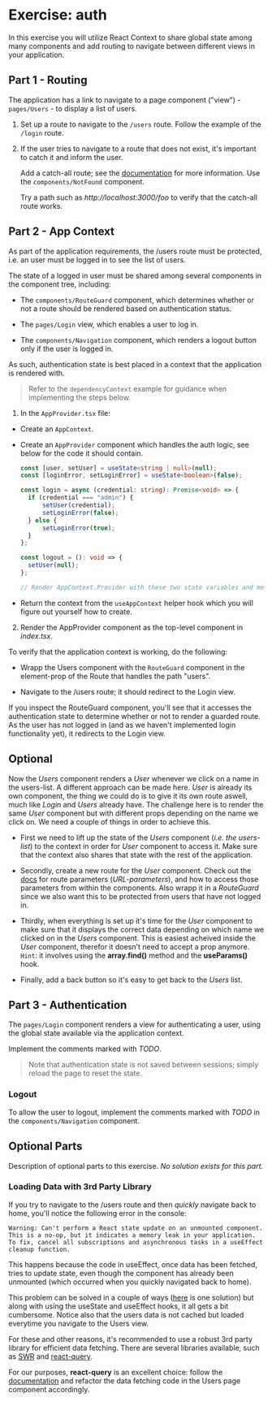 # Exercise: auth

In this exercise you will utilize React Context to share global state among many components and add routing to navigate between different views in your application.

## Part 1 - Routing

The application has a link to navigate to a page component ("view") - `pages/Users` - to display a list of users.

1. Set up a route to navigate to the `/users` route. Follow the example of the `/login` route.

2. If the user tries to navigate to a route that does not exist, it's important to catch it and inform the user.

   Add a catch-all route; see the [documentation](https://reactrouter.com/docs/en/v6/getting-started/tutorial#adding-a-no-match-route) for more information. Use the `components/NotFound` component.

   Try a path such as _http://localhost:3000/foo_ to verify that the catch-all route works.

## Part 2 - App Context

As part of the application requirements, the /users route must be protected, i.e. an user must be logged in to see the list of users.

The state of a logged in user must be shared among several components in the component tree, including:

- The `components/RouteGuard` component, which determines whether or not a route should be rendered based on authentication status.

- The `pages/Login` view, which enables a user to log in.

- The `components/Navigation` component, which renders a logout button only if the user is logged in.

As such, authentication state is best placed in a context that the application is rendered with.

> Refer to the `dependencyContext` example for guidance when implementing the steps below.

1. In the `AppProvider.tsx` file:

- Create an `AppContext`.

- Create an `AppProvider` component which handles the auth logic, see below for the code it should contain.

  ```typescript
  const [user, setUser] = useState<string | null>(null);
  const [loginError, setLoginError] = useState<boolean>(false);

  const login = async (credential: string): Promise<void> => {
  	if (credential === "admin") {
  		setUser(credential);
  		setLoginError(false);
  	} else {
  		setLoginError(true);
  	}
  };

  const logout = (): void => {
  	setUser(null);
  };

  // Render AppContext.Provider with these two state variables and methods as the context value. Don't forget to type everything up.
  ```

- Return the context from the `useAppContext` helper hook which you will figure out yourself how to create.

2. Render the AppProvider component as the top-level component in _index.tsx_.

To verify that the application context is working, do the following:

- Wrapp the Users component with the `RouteGuard` component in the element-prop of the Route that handles the path "users".

- Navigate to the /users route; it should redirect to the Login view.

If you inspect the RouteGuard component, you'll see that it accesses the authentication state to determine whether or not to render a guarded route. As the user has not logged in (and as we haven't implemented login functionality yet), it redirects to the Login view.

## Optional

Now the _Users_ component renders a _User_ whenever we click on a name in the users-list. A different approach can be made here. _User_ is already its own component, the thing we could do is to give it its own route aswell, much like _Login_ and _Users_ already have. The challenge here is to render the same _User_ component but with different props depending on the name we click on. We need a couple of things in order to achieve this.

- First we need to lift up the state of the _Users_ component (_i.e. the users-list_) to the context in order for _User_ component to access it. Make sure that the context also shares that state with the rest of the application.

- Secondly, create a new route for the _User_ component. Check out the [docs](https://reactrouter.com/docs/en/v6/getting-started/overview#reading-url-parameters) for route parameters (_URL-parameters_), and how to access those parameters from within the components. Also wrapp it in a _RouteGuard_ since we also want this to be protected from users that have not logged in.

- Thirdly, when everything is set up it's time for the _User_ component to make sure that it displays the correct data depending on which name we clicked on in the _Users_ component. This is easiest acheived inside the _User_ component, therefor it doesn't need to accept a prop anymore. `Hint`: it involves using the **array.find()** method and the **useParams()** hook.

- Finally, add a back button so it's easy to get back to the _Users_ list.

## Part 3 - Authentication

The `pages/Login` component renders a view for authenticating a user, using the global state available via the application context.

Implement the comments marked with _TODO_.

> Note that authentication state is not saved between sessions; simply reload the page to reset the state.

### Logout

To allow the user to logout, implement the comments marked with _TODO_ in the `components/Navigation` component.

## Optional Parts

Description of optional parts to this exercise. _No solution exists for this part._

### Loading Data with 3rd Party Library

If you try to navigate to the /users route and then _quickly_ navigate back to home, you'll notice the following error in the console:

`Warning: Can't perform a React state update on an unmounted component. This is a no-op, but it indicates a memory leak in your application. To fix, cancel all subscriptions and asynchronous tasks in a useEffect cleanup function.`

This happens because the code in useEffect, once data has been fetched, tries to update state, even though the component has already been unmounted (which occurred when you quickly navigated back to home).

This problem can be solved in a couple of ways ([here](https://www.debuggr.io/react-update-unmounted-component/) is one solution) but along with using the useState and useEffect hooks, it all gets a bit cumbersome. Notice also that the users data is not cached but loaded everytime you navigate to the Users view.

For these and other reasons, it's recommended to use a robust 3rd party library for efficient data fetching. There are several libraries available, such as [SWR](https://swr.vercel.app/) and [react-query](https://react-query.tanstack.com/).

For our purposes, **react-query** is an excellent choice: follow the [documentation](https://react-query.tanstack.com/overview) and refactor the data fetching code in the Users page component accordingly.
